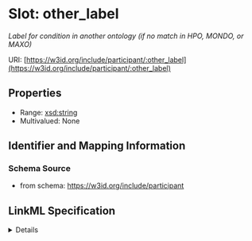 # Slot: other_label
_Label for condition in another ontology (if no match in HPO, MONDO, or MAXO)_


URI: [https://w3id.org/include/participant/:other_label](https://w3id.org/include/participant/:other_label)



<!-- no inheritance hierarchy -->




## Properties

* Range: [xsd:string](xsd:string)
* Multivalued: None







## Identifier and Mapping Information







### Schema Source


* from schema: https://w3id.org/include/participant




## LinkML Specification

<details>
```yaml
name: other_label
definition_uri: include:other_label
description: Label for condition in another ontology (if no match in HPO, MONDO, or
  MAXO)
title: Other Label
from_schema: https://w3id.org/include/participant
rank: 1000
alias: other_label
domain_of:
- Condition
range: string

```
</details>